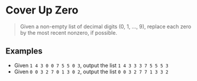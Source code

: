 # Cover Up Zero

>Given a non-empty list of decimal digits (0, 1, ..., 9), replace each zero by the most recent nonzero, if possible.

## Examples

* Given `1 4 3 0 0 7 5 5 0 3`, output the list `1 4 3 3 3 7 5 5 5 3`
* Given `0 0 3 2 7 0 1 3 0 2`, output the list `0 0 3 2 7 7 1 3 3 2`